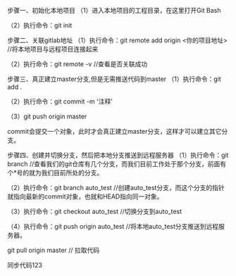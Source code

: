 步骤一、初始化本地项目
（1）进入本地项目的工程目录，在这里打开Git Bash

（2）执行命令：git init

 

步骤二、关联gitlab地址
（1）执行命令：git remote add origin <你的项目地址>   //将本地项目与远程项目连接起来

（2）执行命令：git remote -v    //查看是否关联成功

 

步骤三、真正建立master分支,但是无需推送代码到master
（1）执行命令：git add .

（2）执行命令：git commit -m '注释'
 
（3）git push origin master 

commit会提交一个对象，此时才会真正建立master分支，这样才可以建立其它分支。

 

步骤四、创建并切换分支，然后把本地分支推送到远程服务器
（1）执行命令：git branch    //查看我们的git仓库有几个分支，而我们目前工作处于那个分支，前面有个*号的就为我们目前所处的分支。

（2）执行命令：git branch auto_test   //创建auto_test分支，而这个分支的指针就指向最新的commit对象，也就和HEAD指向同一对象。

（3）执行命令：git checkout auto_test   //切换分支到auto_test

（4）执行命令：git push origin auto_test  //将本地auto_test分支推送到远程服务器。


 git pull origin master  // 拉取代码

同步代码123
